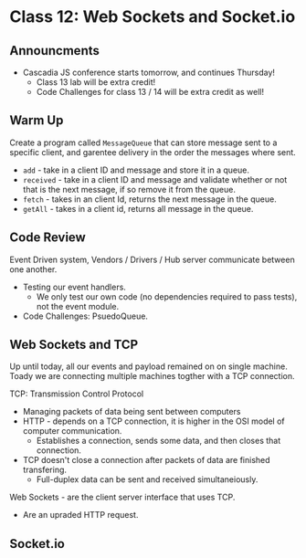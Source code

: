 # Class 12: Web Sockets and Socket.io

## Announcments

* Cascadia JS conference starts tomorrow, and continues Thursday!
  * Class 13 lab will be extra credit!
  * Code Challenges for class 13 / 14 will be extra credit as well!

## Warm Up

Create a program called `MessageQueue` that can store message sent to a specific client, and garentee delivery in the order the messages where sent.

* `add` - take in a client ID and message and store it in a queue.
* `received` - take in a client ID and message and validate whether or not that is the next message, if so remove it from the queue.
* `fetch` - takes in an client Id, returns the next message in the queue.
* `getAll` - takes in a client id, returns all message in the queue.

## Code Review

Event Driven system, Vendors / Drivers / Hub server communicate between one another.
  
* Testing our event handlers.
  * We only test our own code (no dependencies required to pass tests), not the event module.
* Code Challenges: PsuedoQueue.

## Web Sockets and TCP

Up until today, all our events and payload remained on on single machine. Toady we are connecting multiple machines togther with a TCP connection.

TCP: Transmission Control Protocol

  * Managing packets of data being sent between computers
  * HTTP - depends on a TCP connection, it is higher in the OSI model of computer communication.
    * Establishes a connection, sends some data, and then closes that connection.
  * TCP doesn't close a connection after packets of data are finished transfering.
    * Full-duplex data can be sent and received simultaneiously.

Web Sockets - are the client server interface that uses TCP.
  * Are an upraded HTTP request.
 
## Socket.io
